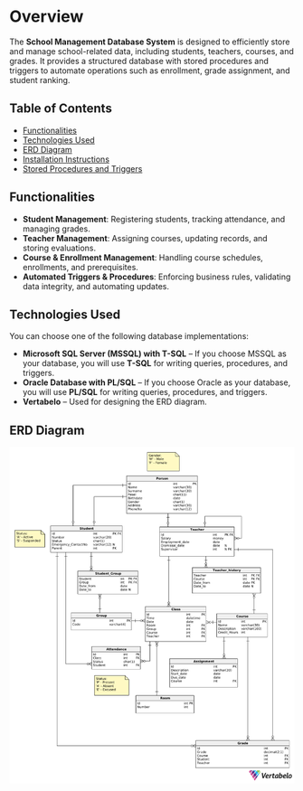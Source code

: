 # Overview
The **School Management Database System** is designed to efficiently store and manage school-related data, including students, teachers, courses, and grades. It provides a structured database with stored procedures and triggers to automate operations such as enrollment, grade assignment, and student ranking.

## Table of Contents
* [Functionalities](#functionalities)
* [Technologies Used](#technologies-used) 
* [ERD Diagram](#)
* [Installation Instructions](#)
* [Stored Procedures and Triggers](#)


## Functionalities
- **Student Management**: Registering students, tracking attendance, and managing grades.
- **Teacher Management**: Assigning courses, updating records, and storing evaluations.
- **Course & Enrollment Management**: Handling course schedules, enrollments, and prerequisites.
- **Automated Triggers & Procedures**: Enforcing business rules, validating data integrity, and 
automating updates.

## Technologies Used
You can choose one of the following database implementations:
- **Microsoft SQL Server (MSSQL) with T-SQL** – If you choose MSSQL as your database, you will use **T-SQL** for writing queries, procedures, and triggers.
- **Oracle Database with PL/SQL** – If you choose Oracle as your database, you will use **PL/SQL** for writing queries, procedures, and triggers.
- **Vertabelo** – Used for designing the ERD diagram.

## ERD Diagram
![ERD Diagram](ERD/erd-diagram.png)

